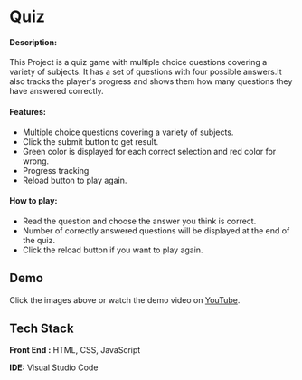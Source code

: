 
# Quiz

#### Description:

This Project is a quiz game with multiple choice questions covering a variety of subjects. It has a set of questions with four possible answers.It also tracks the player's progress and shows them how many questions they have answered correctly.

#### Features:

- Multiple choice questions covering a variety of subjects.
- Click the submit button to get result.
- Green color is displayed for each correct selection and red color for wrong.
- Progress tracking
- Reload button to play again.

#### How to play:

- Read the question and choose the answer you think is correct.
- Number of correctly answered questions will be displayed at the end of the quiz.
- Click the reload button if you want to play again.


## Demo

Click the images above or watch the demo video on [YouTube]().


## Tech Stack

**Front End :** HTML, CSS, JavaScript

**IDE:** Visual Studio Code


